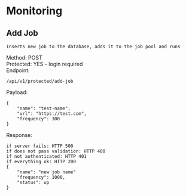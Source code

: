 # Monitoring

## Add Job

```
Inserts new job to the database, adds it to the job pool and runs
```

Method: POST <br/>
Protected: YES - login required <br/>
Endpoint:

```
/api/v1/protected/add-job
```

Payload:

```
{
    "name": "test-name",
    "url": "https://test.com",
    "frequency": 300
}
```

Response:

```
if server fails: HTTP 500
if does not pass validation: HTTP 400
if not authenticated: HTTP 401
if everything ok: HTTP 200
{
    "name": "new job name"
    "frequency": 1000,
    "status": up
}
```
